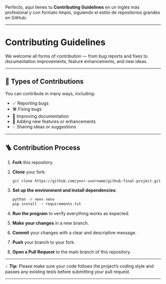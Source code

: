 Perfecto, aquí tienes tu **Contributing Guidelines** en un inglés más profesional y con formato limpio, siguiendo el estilo de repositorios grandes en GitHub:

---

# Contributing Guidelines

We welcome all forms of contribution — from bug reports and fixes to documentation improvements, feature enhancements, and new ideas.

---

## 🧠 Types of Contributions

You can contribute in many ways, including:

* ✅ Reporting bugs
* 🛠️ Fixing bugs
* 📝 Improving documentation
* 🚀 Adding new features or enhancements
* 💡 Sharing ideas or suggestions

---

## 🪜 Contribution Process

1. **Fork** this repository.
2. **Clone** your fork:

   ```bash
   git clone https://github.com/your-username/github-final-project.git
   ```
3. **Set up the environment and install dependencies**:

   ```bash
   python -m venv venv
   pip install -r requirements.txt
   ```
4. **Run the program** to verify everything works as expected.
5. **Make your changes** in a new branch.
6. **Commit** your changes with a clear and descriptive message.
7. **Push** your branch to your fork.
8. **Open a Pull Request** to the main branch of this repository.

---

💡 **Tip:** Please make sure your code follows the project’s coding style and passes any existing tests before submitting your pull request.

---
